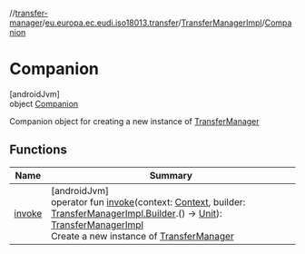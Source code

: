 //[transfer-manager](../../../../index.md)/[eu.europa.ec.eudi.iso18013.transfer](../../index.md)/[TransferManagerImpl](../index.md)/[Companion](index.md)

# Companion

[androidJvm]\
object [Companion](index.md)

Companion object for creating a new instance of [TransferManager](../../-transfer-manager/index.md)

## Functions

| Name | Summary |
|---|---|
| [invoke](invoke.md) | [androidJvm]<br>operator fun [invoke](invoke.md)(context: [Context](https://developer.android.com/reference/kotlin/android/content/Context.html), builder: [TransferManagerImpl.Builder](../-builder/index.md).() -&gt; [Unit](https://kotlinlang.org/api/latest/jvm/stdlib/kotlin/-unit/index.html)): [TransferManagerImpl](../index.md)<br>Create a new instance of [TransferManager](../../-transfer-manager/index.md) |
